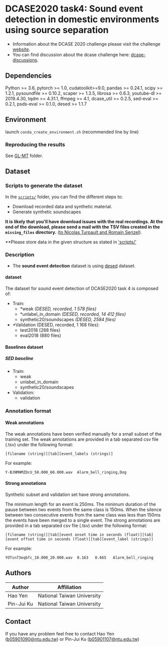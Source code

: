 # DCASE2020 task4: Sound event detection in domestic environments using source separation

- Information about the DCASE 2020 challenge please visit the challenge [website].
- You can find discussion about the dcase challenge here: [dcase-discussions]. 

## Dependencies

Python >= 3.6, pytorch >= 1.0, cudatoolkit>=9.0, pandas >= 0.24.1, scipy >= 1.2.1, pysoundfile >= 0.10.2,
scaper >= 1.3.5, librosa >= 0.6.3, youtube-dl >= 2019.4.30, tqdm >= 4.31.1, ffmpeg >= 4.1, 
dcase_util >= 0.2.5, sed-eval >= 0.2.1, psds-eval >= 0.1.0, desed >= 1.1.7

## Environment

launch `conda_create_environment.sh` (recommended line by line)

### Reproducing the results
See [GL-MT] folder.

## Dataset

### Scripts to generate the dataset

In the [`scripts/`][scripts] folder, you can find the different steps to:
- Download recorded data and synthetic material.
- Generate synthetic soundscapes


**It is likely that you'll have download issues with the real recordings.
At the end of the download, please send a mail with the TSV files
created in the `missing_files` directory.** ([to Nicolas Turpault and Romain Serizel](#contact)).

**Please store data in the given structure as stated in ['scripts/'][scripts]

### Description
- The **sound event detection** dataset is using [desed] dataset.

#### dataset
The dataset for sound event detection of DCASE2020 task 4 is composed of:
- Train:
	- *weak *(DESED, recorded, 1 578 files)*
	- *unlabel_in_domain *(DESED, recorded, 14 412 files)*
	- synthetic20/soundscapes *(DESED, 2584 files)*
- *Validation (DESED, recorded, 1 168 files):
	- test2018 (288 files)
	- eval2018 (880 files)


#### Baselines dataset
##### SED baseline
- Train:
	- weak
	- unlabel_in_domain
	- synthetic20/soundscapes
- Validation:
	- validation


### Annotation format

#### Weak annotations
The weak annotations have been verified manually for a small subset of the training set. 
The weak annotations are provided in a tab separated csv file (.tsv) under the following format:

```
[filename (string)][tab][event_labels (strings)]
```
For example:
```
Y-BJNMHMZDcU_50.000_60.000.wav	Alarm_bell_ringing,Dog
```

#### Strong annotations
Synthetic subset and validation set have strong annotations.

The minimum length for an event is 250ms. The minimum duration of the pause between two events from the same class 
is 150ms. 
When the silence between two consecutive events from the same class was less than 150ms the events have been merged 
to a single event.
The strong annotations are provided in a tab separated csv file (.tsv) under the following format:

```
[filename (string)][tab][event onset time in seconds (float)][tab][event offset time in seconds (float)][tab][event_label (strings)]
```
For example:

```
YOTsn73eqbfc_10.000_20.000.wav	0.163	0.665	Alarm_bell_ringing
```


## Authors

|Author                 | Affiliation                |
|-----------------------|---------------             |
|Hao Yen                | National Taiwan University |
|Pin-Jui Ku             | National Taiwan University |

## Contact
If you have any problem feel free to contact Hao Yen (b05901090@ntu.edu.tw) or Pin-Jui Ku (b05901107@ntu.edu.tw)

[dcase2019-task4]: http://dcase.community/challenge2019/task-sound-event-detection-in-domestic-environments
[dcase-discussions]: https://groups.google.com/forum/#!forum/dcase-discussions
[desed]: https://github.com/turpaultn/DESED
[website]: http://dcase.community/challenge2020/

[scripts]: ./scripts
[GL-MT]: ./GL-MT
